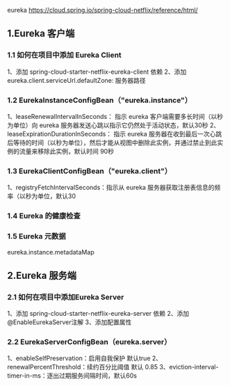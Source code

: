 eureka
https://cloud.spring.io/spring-cloud-netflix/reference/html/

## 1.Eureka 客户端

### 1.1 如何在项目中添加 Eureka Client
1、添加 spring-cloud-starter-netflix-eureka-client 依赖
2、添加 eureka.client.serviceUrl.defaultZone: 服务器路径

### 1.2 EurekaInstanceConfigBean（"eureka.instance"）
1、leaseRenewalIntervalInSeconds： 指示 eureka 客户端需要多长时间（以秒为单位）向 eureka 服务器发送心跳以指示它仍然处于活动状态，默认30秒
2、leaseExpirationDurationInSeconds： 指示 eureka 服务器在收到最后一次心跳后等待的时间（以秒为单位），然后才能从视图中删除此实例，并通过禁止到此实例的流量来移除此实例，默认时间 90秒

### 1.3 EurekaClientConfigBean（"eureka.client"）
1、registryFetchIntervalSeconds：指示从 eureka 服务器获取注册表信息的频率（以秒为单位，默认30

### 1.4 Eureka 的健康检查

### 1.5 Eureka 元数据
eureka.instance.metadataMap

## 2.Eureka 服务端
### 2.1 如何在项目中添加Eureka Server
1、添加 spring-cloud-starter-netflix-eureka-server 依赖
2、添加 @EnableEurekaServer注解
3、添加配置属性
### 2.2 EurekaServerConfigBean（eureka.server）
1、enableSelfPreservation：启用自我保护 默认true
2、renewalPercentThreshold：续约百分比阈值 默认 0.85
3、eviction-interval-timer-in-ms：逐出过期服务间隔时间，默认60s